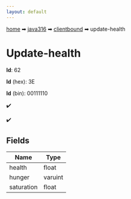 ```yaml
---
layout: default
---
```


[home](/) ➡ [java316](/protocol/java316) ➡ [clientbound](/protocol/java316/clientbound) ➡ update-health

# Update-health

**Id**: 62

**Id** (hex): 3E

**Id** (bin): 00111110

✔️

✔️

## Fields

Name | Type
---|---
health | float
hunger | varuint
saturation | float

